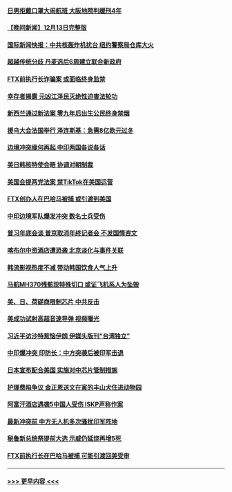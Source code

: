 #### [日男拒戴口罩大闹航班 大阪地院判缓刑4年](../pages/prog202/a103597755.md?t=12141801) 
#### [【晚间新闻】12月13日完整版](../pages/prog202/a103597629.md?t=12141801) 
#### [国际新闻快报：中共核轰炸机扰台 纽约警察局仓库大火](../pages/prog202/a103597669.md?t=12141801) 
#### [超越传统分歧 丹麦选后6周建立联合新政府](../pages/prog202/a103597723.md?t=12141801) 
#### [FTX前执行长诈骗案 或面临终身监禁](../pages/prog202/a103597696.md?t=12141801) 
#### [幸存者揭露 元凶江泽民灭绝性迫害法轮功](../pages/prog202/a103597676.md?t=12141801) 
#### [新西兰通过新法案 零九年后出生公民终身禁烟](../pages/prog202/a103597319.md?t=12141801) 
#### [援乌大会法国举行 泽连斯基：急需8亿欧元过冬](../pages/prog202/a103597485.md?t=12141801) 
#### [边境冲突缘何再起 中印两国各说各话](../pages/prog202/a103597496.md?t=12141801) 
#### [美日韩核特使会晤 协调对朝制裁](../pages/prog202/a103597489.md?t=12141801) 
#### [美国会提两党法案 禁TikTok在美国运营](../pages/prog202/a103597328.md?t=12141801) 
#### [FTX创办人在巴哈马被捕 或引渡到美国](../pages/prog202/a103597317.md?t=12141801) 
#### [中印边境军队爆发冲突 数名士兵受伤](../pages/prog202/a103597314.md?t=12141801) 
#### [普习年底会谈 普京取消年终记者会 不发国情咨文](../pages/prog202/a103597231.md?t=12141801) 
#### [喀布尔中资酒店遭恐袭 北京淡化与事件关联](../pages/prog202/a103597308.md?t=12141801) 
#### [韩流影视热度不减 带动韩国饮食人气上升](../pages/prog202/a103597326.md?t=12141801) 
#### [马航MH370残骸现特殊切口 或证飞机系人为坠毁](../pages/prog202/a103597229.md?t=12141801) 
#### [美、日、荷磋商限制芯片 中共反击](../pages/prog202/a103597181.md?t=12141801) 
#### [美成功试射高超音速导弹 视频曝光](../pages/prog202/a103597158.md?t=12141801) 
#### [习近平访沙特惹恼伊朗 伊媒头版刊“台湾独立”](../pages/prog202/a103597141.md?t=12141801) 
#### [中印爆冲突 印防长：中方突袭后被印军击退](../pages/prog202/a103597121.md?t=12141801) 
#### [日本宣布配合美国 实施对中芯片管制措施](../pages/prog202/a103597039.md?t=12141801) 
#### [护理费陷争议 金正恩送文在寅的丰山犬住进动物园](../pages/prog202/a103597013.md?t=12141801) 
#### [阿富汗酒店遇袭5中国人受伤 ISKP声称作案](../pages/prog202/a103597018.md?t=12141801) 
#### [最新冲突前 中方无人机多次骚扰印军阵地](../pages/prog202/a103597021.md?t=12141801) 
#### [秘鲁新总统祭提前大选 示威仍延烧再增5死](../pages/prog202/a103596925.md?t=12141801) 
#### [FTX前执行长在巴哈马被捕 可能引渡回美受审](../pages/prog202/a103596919.md?t=12141801) 

----
#### [ >>> 更早内容 <<< ](../indexes/prog202-earlier.md)
